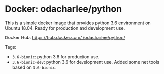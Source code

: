 Docker: odacharlee/python
=========================

This is a simple docker image that provides python 3.6 environment on Ubuntu 18.04.
Ready for production and development use.

Docker Hub: https://hub.docker.com/r/odacharlee/python/

Tags:

- `3.6-bionic`: python 3.6 for production use.
- `3.6-bionic-dev`: python 3.6 for development use. Added some net tools based on `3.6-bionic`.
